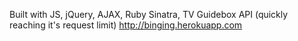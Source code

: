 Built with JS, jQuery, AJAX, Ruby Sinatra, TV Guidebox API (quickly reaching it's request limit) http://binging.herokuapp.com
